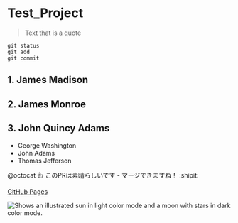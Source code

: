 # Test_Project
> Text that is a quote


```
git status
git add
git commit
```


## 1. James Madison
## 2. James Monroe
## 3. John Quincy Adams

- George Washington
- John Adams
- Thomas Jefferson

@octocat :+1: このPRは素晴らしいです - マージできますね！ :shipit:

[GitHub Pages](https://pages.github.com/)

<picture>
  <source media="(prefers-color-scheme: dark)" srcset="https://user-images.githubusercontent.com/25423296/163456776-7f95b81a-f1ed-45f7-b7ab-8fa810d529fa.png">
  <source media="(prefers-color-scheme: light)" srcset="https://user-images.githubusercontent.com/25423296/163456779-a8556205-d0a5-45e2-ac17-42d089e3c3f8.png">
  <img alt="Shows an illustrated sun in light color mode and a moon with stars in dark color mode." src="https://user-images.githubusercontent.com/25423296/163456779-a8556205-d0a5-45e2-ac17-42d089e3c3f8.png">
</picture>
